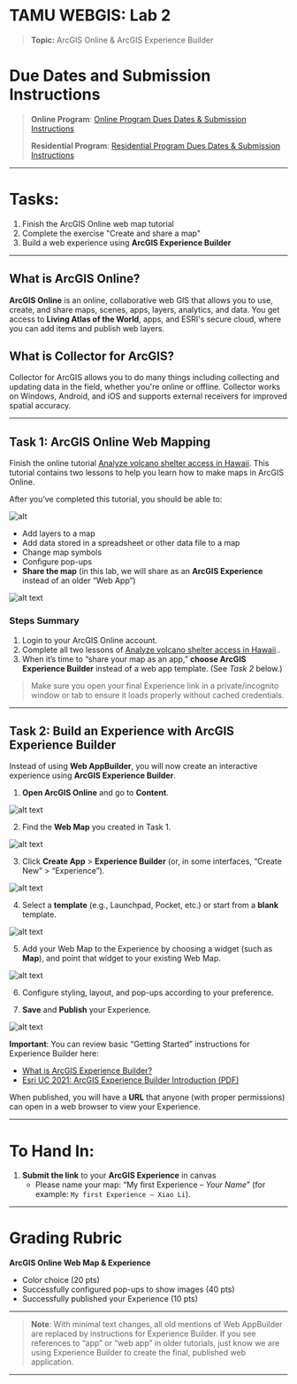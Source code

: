 
# TAMU WEBGIS: Lab 2

>**Topic:** ArcGIS Online & ArcGIS Experience Builder  
>
# Due Dates and Submission Instructions
>
> **Online Program**: [Online Program Dues Dates & Submission Instructions](https://github.tamu.edu/TAMU-GEOG-678-WebGIS/Online/blob/master/submissions/02.md)  
> 
> **Residential Program**: [Residential Program Dues Dates & Submission Instructions](https://github.tamu.edu/TAMU-GEOG-678-WebGIS/Residential/blob/master/submissions/02.md)

---

# **Tasks:**

1. Finish the ArcGIS Online web map tutorial  
2. Complete the exercise "Create and share a map"  
3. Build a web experience using **ArcGIS Experience Builder**

---

## What is ArcGIS Online?

**ArcGIS Online** is an online, collaborative web GIS that allows you to use, create, and share maps, scenes, apps, layers, analytics, and data. You get access to **Living Atlas of the World**, apps, and ESRI's secure cloud, where you can add items and publish web layers.

## What is Collector for ArcGIS?

Collector for ArcGIS allows you to do many things including collecting and updating data in the field, whether you're online or offline. Collector works on Windows, Android, and iOS and supports external receivers for improved spatial accuracy.

---

## Task 1: ArcGIS Online Web Mapping

Finish the online tutorial [Analyze volcano shelter access in Hawaii](https://learn.arcgis.com/en/projects/analyze-volcano-shelter-access-in-hawaii/html). This tutorial contains two lessons to help you learn how to make maps in ArcGIS Online.  

After you’ve completed this tutorial, you should be able to:  

![alt](../images/labs/02/image.png)

- Add layers to a map  
- Add data stored in a spreadsheet or other data file to a map  
- Change map symbols  
- Configure pop-ups  
- **Share the map** (in this lab, we will share as an **ArcGIS Experience** instead of an older “Web App”)

![alt text](../images/labs/02/image-4.png)


### Steps Summary

1. Login to your ArcGIS Online account.  
2. Complete all two lessons of [Analyze volcano shelter access in Hawaii](https://learn.arcgis.com/en/projects/analyze-volcano-shelter-access-in-hawaii/html)..  
3. When it’s time to “share your map as an app,” **choose ArcGIS Experience Builder** instead of a web app template. (See *Task 2* below.)  

> Make sure you open your final Experience link in a private/incognito window or tab to ensure it loads properly without cached credentials.

---

## Task 2: Build an Experience with ArcGIS Experience Builder

Instead of using **Web AppBuilder**, you will now create an interactive experience using **ArcGIS Experience Builder**.

1. **Open ArcGIS Online** and go to **Content**.  

![alt text](../images/labs/02/image-6.png)

2. Find the **Web Map** you created in Task 1.  

![alt text](../images/labs/02/image-7.png)

3. Click **Create App** > **Experience Builder** (or, in some interfaces, “Create New” > “Experience”).  

![alt text](../images/labs/02/image-8.png)

4. Select a **template** (e.g., Launchpad, Pocket, etc.) or start from a **blank** template.

![alt text](../images/labs/02/image-9.png)

5. Add your Web Map to the Experience by choosing a widget (such as **Map**), and point that widget to your existing Web Map.  

![alt    text](../images/labs/02/image-10.png)

6. Configure styling, layout, and pop-ups according to your preference.  


7. **Save** and **Publish** your Experience.  

![alt text](../images/labs/02/image-11.png)

**Important**: You can review basic “Getting Started” instructions for Experience Builder here:  

- [What is ArcGIS Experience Builder?](https://doc.arcgis.com/en/experience-builder/latest/get-started/what-is-arcgis-experience-builder.htm)  
- [Esri UC 2021: ArcGIS Experience Builder Introduction (PDF)](https://www.esri.com/content/dam/esrisites/en-us/events/conferences/2021/user-conference/tech-sessions/13038-arcgis-experience-builder-introduction.pdf)

When published, you will have a **URL** that anyone (with proper permissions) can open in a web browser to view your Experience.

---

# **To Hand In:**

1. **Submit the link** to your **ArcGIS Experience** in canvas  
   - Please name your map: “My first Experience – *Your Name*” (for example: `My first Experience – Xiao Li`).  
 

---

# **Grading Rubric**

**ArcGIS Online Web Map & Experience**  

- Color choice (20 pts)  
- Successfully configured pop-ups to show images (40 pts)  
- Successfully published your Experience (10 pts)  

---

<!--
## (Optional) Video Resources
[Video 1 - Lab 2](https://youtu.be/YNnatJyUuTs)
-->

> **Note**: With minimal text changes, all old mentions of Web AppBuilder are replaced by instructions for Experience Builder. If you see references to “app” or “web app” in older tutorials, just know we are using Experience Builder to create the final, published web application.  

---

